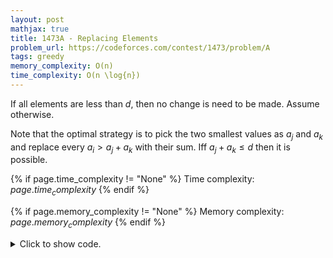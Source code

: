 ```yaml
---
layout: post
mathjax: true
title: 1473A - Replacing Elements
problem_url: https://codeforces.com/contest/1473/problem/A
tags: greedy
memory_complexity: O(n)
time_complexity: O(n \log{n})
---
```


If all elements are less than $d$, then no change is need to be made. Assume
otherwise.

Note that the optimal strategy is to pick the two smallest values as $a_j$
and $a_k$ and replace every $a_i > a_j + a_k$ with their sum. Iff $a_j + a_k
\leq d$ then it is possible.


{% if page.time_complexity != "None" %}
Time complexity: ${{ page.time_complexity }}$
{% endif %}

{% if page.memory_complexity != "None" %}
Memory complexity: ${{ page.memory_complexity }}$
{% endif %}

<details>
<summary>
<p style="display:inline">Click to show code.</p>
</summary>
```cpp
{% raw %}
using namespace std;
using ll = long long;
using ii = pair<int, int>;
using vi = vector<int>;
bool solve(vi a, int d)
{
    sort(begin(a), end(a));
    if (a.back() <= d)
        return true;
    if (a.size() > 1 and a[0] + a[1] <= d)
        return true;
    return false;
}
int main(void)
{
    ios::sync_with_stdio(false), cin.tie(NULL);
    int t;
    cin >> t;
    while (t--)
    {
        int n, d;
        cin >> n >> d;
        vi a(n);
        for (auto &ai : a)
            cin >> ai;
        cout << (solve(a, d) ? "YES" : "NO") << endl;
    }
    return 0;
}

{% endraw %}
```
</details>

